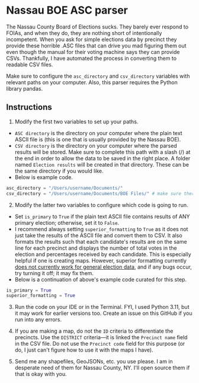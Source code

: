 # Nassau BOE ASC parser

The Nassau County Board of Elections sucks. They barely ever respond to FOIAs, and when they do, they are nothing short of intentionally incompetent. When you ask for simple elections data by precinct they provide these horrible .ASC files that can drive you mad figuring them out even though the manual for their voting machine says they can provide CSVs. Thankfully, I have automated the process in converting them to readable CSV files.

Make sure to configure the `asc_directory` and `csv_directory` variables with relevant paths on your computer. Also, this parser requires the Python library pandas.

## Instructions

1. Modify the first two variables to set up your paths.
- `ASC directory` is the directory on your computer where the plain text ASCII file is (this is one that is usually provided by the Nassau BOE).
- `CSV directory` is the directory on your computer where the parsed results will be stored. Make sure to complete this path with a slash (/) at the end in order to allow the data to be saved in the right place. A folder named `Election results` will be created in that directory. These can be the same directory if you would like.
- Below is example code.

```python
asc_directory = "/Users/username/Documents/"
csv_directory = "/Users/username/Documents/BOE Files/" # make sure there is a slash at the end
```
2. Modify the latter two variables to configure which code is going to run.
- Set `is_primary` to `True` if the plain text ASCII file contains results of ANY primary election; otherwise, set it to `False`.
- I recommend always setting `superior_formatting` to `True` as it does not just take the results of the ASCII file and convert them to CSV. It also formats the results such that each candidate's results are on the same line for each precinct and displays the number of total votes in the election and percentages received by each candidate. This is especially helpful if one is creating maps. However, superior formatting currently [does not currently work for general election data](https://github.com/tbrechner/Nassau-BOE-ASC-parser/issues/1), and if any bugs occur, try turning it off; it may fix them.
- Below is a continuation of above's example code curated for this step.

```python
is_primary = True
superior_formatting = True
```
3. Run the code on your IDE or in the Terminal. FYI, I used Python 3.11, but it may work for earlier versions too. Create an issue on this GitHub if you run into any errors.

4. If you are making a map, do not the `ID` criteria to differentiate the precincts. Use the `DISTRICT` criteria—it is linked the `Precinct name` field in the CSV file. Do not use the `Precinct code` field for this purpose (or do, I just can't figure how to use it with the maps I have).

5. Send me any shapefiles, GeoJSONs, etc. you use please. I am in desperate need of them for Nassau County, NY. I'll open source them if that is okay with you.

